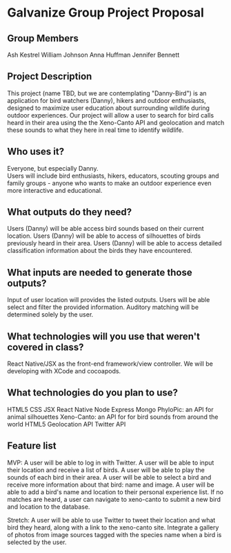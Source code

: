 # Galvanize Group Project Proposal

## Group Members
Ash Kestrel
William Johnson
Anna Huffman
Jennifer Bennett

## Project Description

This project (name TBD, but we are contemplating "Danny-Bird") is an application for bird watchers (Danny), hikers and outdoor enthusiasts, designed to maximize user education about surrounding wildlife during outdoor experiences.  Our project will allow a user to search for bird calls heard in their area using the the Xeno-Canto API and geolocation and match these sounds to what they here in real time to identify wildlife.  

## Who uses it?

Everyone, but especially Danny.  
Users will include bird enthusiasts, hikers, educators, scouting groups and family groups - anyone who wants to make an outdoor experience even more interactive and educational.

## What outputs do they need?

Users (Danny) will be able access bird sounds based on their current location.
Users (Danny) will be able to access of silhouettes of birds previously heard in their area.
Users (Danny) will be able to access detailed classification information about the birds they have encountered.

## What inputs are needed to generate those outputs?

Input of user location will provides the listed outputs.  Users will be able select and filter the provided information.  Auditory matching will be determined solely by the user.

## What technologies will you use that weren't covered in class?

React Native/JSX as the front-end framework/view controller.
We will be developing with XCode and cocoapods.

## What technologies do you plan to use?

HTML5
CSS
JSX
React Native
Node
Express
Mongo
PhyloPic: an API for animal silhouettes
Xeno-Canto:  an API for for bird sounds from around the world
HTML5 Geolocation API
Twitter API

## Feature list

MVP:
A user will be able to log in with Twitter.
A user will be able to input their location and receive a list of birds.
A user will be able to play the sounds of each bird in their area.
A user will be able to select a bird and receive more information about that bird:  name and image.
A user will be able to add a bird's name and location to their personal experience list.
If no matches are heard, a user can navigate to xeno-canto to submit a new bird and location to the database.

Stretch:
A user will be able to use Twitter to tweet their location and what bird they heard, along with a link to the xeno-canto site.
Integrate a gallery of photos from image sources tagged with the species name when a bird is selected by the user.
